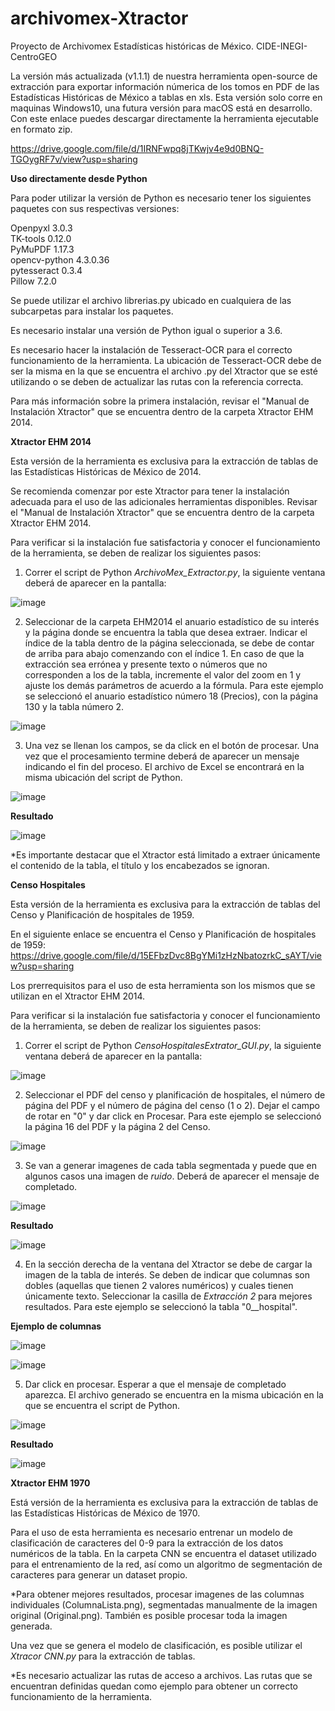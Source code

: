 # archivomex-Xtractor
Proyecto de Archivomex Estadísticas históricas de México. CIDE-INEGI-CentroGEO


La versión más actualizada (v1.1.1) de nuestra herramienta open-source de extracción para exportar información númerica de los tomos en PDF de las Estadísticas Históricas de México a tablas en xls. Esta versión solo corre en maquinas Windows10, una futura versión para macOS está en desarrollo. Con este enlace puedes descargar directamente la herramienta ejecutable en formato zip.

https://drive.google.com/file/d/1IRNFwpq8jTKwjv4e9d0BNQ-TGOygRF7v/view?usp=sharing

**Uso directamente desde Python**

Para poder utilizar la versión de Python es necesario tener los siguientes paquetes con sus respectivas versiones:

Openpyxl 3.0.3 <br />
TK-tools 0.12.0 <br />
PyMuPDF 1.17.3 <br />
opencv-python 4.3.0.36 <br />
pytesseract 0.3.4 <br />
Pillow 7.2.0 <br />

Se puede utilizar el archivo librerias.py ubicado en cualquiera de las subcarpetas para instalar los paquetes.

Es necesario instalar una versión de Python igual o superior a 3.6.

Es necesario hacer la instalación de Tesseract-OCR para el correcto funcionamiento de la herramienta. La ubicación de Tesseract-OCR debe de ser la misma en la que se encuentra el archivo .py del Xtractor que se esté utilizando o se deben de actualizar las rutas con la referencia correcta.

Para más información sobre la primera instalación, revisar el "Manual de Instalación Xtractor" que se encuentra dentro de la carpeta Xtractor EHM 2014.


**Xtractor EHM 2014**

Esta versión de la herramienta es exclusiva para la extracción de tablas de las Estadísticas Históricas de México de 2014.

Se recomienda comenzar por este Xtractor para tener la instalación adecuada para el uso de las adicionales herramientas disponibles. Revisar el "Manual de Instalación Xtractor" que se encuentra dentro de la carpeta Xtractor EHM 2014.

Para verificar si la instalación fue satisfactoria y conocer el funcionamiento de la herramienta, se deben de realizar los siguientes pasos:

1. Correr el script de Python *ArchivoMex_Extractor.py*, la siguiente ventana deberá de aparecer en la pantalla:

![image](https://user-images.githubusercontent.com/42630580/151274875-551f7dd3-523f-4687-9468-0cf66c9cba99.png)

2. Seleccionar de la carpeta EHM2014 el anuario estadístico de su interés y la página donde se encuentra la tabla que desea extraer. Indicar el índice de la tabla dentro de la página seleccionada, se debe de contar de arriba para abajo comenzando con el índice 1. En caso de que la extracción sea errónea y presente texto o números que no corresponden a los de la tabla, incremente el valor del zoom en 1 y ajuste los demás parámetros de acuerdo a la fórmula. Para este ejemplo se seleccionó el anuario estadístico número 18 (Precios), con la página 130 y la tabla número 2.

![image](https://user-images.githubusercontent.com/42630580/151275603-2d110560-d2d6-4175-9fb9-a0aefa1531bf.png)

3. Una vez se llenan los campos, se da click en el botón de procesar. Una vez que el procesamiento termine deberá de aparecer un mensaje indicando el fin del proceso. El archivo de Excel se encontrará en la misma ubicación del script de Python.

![image](https://user-images.githubusercontent.com/42630580/151275836-92c0b81c-c29c-459c-bf0b-a4646cbd3f1d.png)

**Resultado**

![image](https://user-images.githubusercontent.com/42630580/151276009-df82d3e4-93fd-4fe4-8b70-fb4dc273f985.png)

*Es importante destacar que el Xtractor está limitado a extraer únicamente el contenido de la tabla, el título y los encabezados se ignoran.

**Censo Hospitales**

Esta versión de la herramienta es exclusiva para la extracción de tablas del Censo y Planificación de hospitales de 1959.

En el siguiente enlace se encuentra el Censo y Planificación de hospitales de 1959: https://drive.google.com/file/d/15EFbzDvc8BgYMi1zHzNbatozrkC_sAYT/view?usp=sharing

Los prerrequisitos para el uso de esta herramienta son los mismos que se utilizan en el Xtractor EHM 2014.

Para verificar si la instalación fue satisfactoria y conocer el funcionamiento de la herramienta, se deben de realizar los siguientes pasos:

1. Correr el script de Python *CensoHospitalesExtrator_GUI.py*, la siguiente ventana deberá de aparecer en la pantalla:

![image](https://user-images.githubusercontent.com/42630580/151276748-b0db9485-78cd-489f-be4c-4b4fbeb5140a.png)

2. Seleccionar el PDF del censo y planificación de hospitales, el número de página del PDF y el número de página del censo (1 o 2). Dejar el campo de rotar en "0" y dar click en Procesar. Para este ejemplo se seleccionó la página 16 del PDF y la página 2 del Censo.

![image](https://user-images.githubusercontent.com/42630580/151277377-455614ff-7c4d-4a0a-9f17-060e62e1c372.png)

3. Se van a generar imagenes de cada tabla segmentada y puede que en algunos casos una imagen de *ruido*. Deberá de aparecer el mensaje de completado.

![image](https://user-images.githubusercontent.com/42630580/151277297-804a27e1-d611-4500-881c-4f6ac483ae0a.png)

**Resultado**

![image](https://user-images.githubusercontent.com/42630580/151277541-1d8c8d58-5e83-4691-b38c-bacb2a649219.png)

4. En la sección derecha de la ventana del Xtractor se debe de cargar la imagen de la tabla de interés. Se deben de indicar que columnas son dobles (aquellas que tienen 2 valores numéricos) y cuales tienen únicamente texto. Seleccionar la casilla de *Extracción 2* para mejores resultados. Para este ejemplo se seleccionó la tabla "0__hospital".

**Ejemplo de columnas**

![image](https://user-images.githubusercontent.com/42630580/151278183-4b7dd5d2-5355-44b6-9372-b84658e8367a.png)

![image](https://user-images.githubusercontent.com/42630580/151278383-45d91f54-84c5-407e-b425-bd7885668651.png)

5. Dar click en procesar. Esperar a que el mensaje de completado aparezca. El archivo generado se encuentra en la misma ubicación en la que se encuentra el script de Python.

![image](https://user-images.githubusercontent.com/42630580/151279056-e439b823-be5f-43ef-a26b-1074af0c4d2b.png)

**Resultado**

![image](https://user-images.githubusercontent.com/42630580/151279233-5d869828-b398-46cb-926d-7fa9e5b10e81.png)


**Xtractor EHM 1970**

Está versión de la herramienta es exclusiva para la extracción de tablas de las Estadísticas Históricas de México de 1970.

Para el uso de esta herramienta es necesario entrenar un modelo de clasificación de caracteres del 0-9 para la extracción de los datos numéricos de la tabla. En la carpeta CNN se encuentra el dataset utilizado para el entrenamiento de la red, así como un algoritmo de segmentación de caracteres para generar un dataset propio.

*Para obtener mejores resultados, procesar imagenes de las columnas individuales (ColumnaLista.png), segmentadas manualmente de la imagen original (Original.png). También es posible procesar toda la imagen generada.

Una vez que se genera el modelo de clasificación, es posible utilizar el *Xtracor CNN.py* para la extracción de tablas.

*Es necesario actualizar las rutas de acceso a archivos. Las rutas que se encuentran definidas quedan como ejemplo para obtener un correcto funcionamiento de la herramienta.
